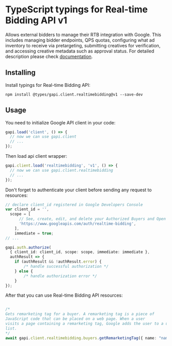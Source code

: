 # TypeScript typings for Real-time Bidding API v1

Allows external bidders to manage their RTB integration with Google. This includes managing bidder endpoints, QPS quotas, configuring what ad inventory to receive via pretargeting, submitting creatives for verification, and accessing creative metadata such as approval status.
For detailed description please check [documentation](https://developers.google.com/authorized-buyers/apis/realtimebidding/reference/rest/).

## Installing

Install typings for Real-time Bidding API:

```
npm install @types/gapi.client.realtimebidding@v1 --save-dev
```

## Usage

You need to initialize Google API client in your code:

```typescript
gapi.load('client', () => {
  // now we can use gapi.client
  // ...
});
```

Then load api client wrapper:

```typescript
gapi.client.load('realtimebidding', 'v1', () => {
  // now we can use gapi.client.realtimebidding
  // ...
});
```

Don't forget to authenticate your client before sending any request to resources:

```typescript
// declare client_id registered in Google Developers Console
var client_id = '',
  scope = [ 
      // See, create, edit, and delete your Authorized Buyers and Open Bidding account entities
      'https://www.googleapis.com/auth/realtime-bidding',
    ],
    immediate = true;
// ...

gapi.auth.authorize(
  { client_id: client_id, scope: scope, immediate: immediate },
  authResult => {
    if (authResult && !authResult.error) {
        /* handle successful authorization */
    } else {
        /* handle authorization error */
    }
});
```

After that you can use Real-time Bidding API resources:

```typescript

/*
Gets remarketing tag for a buyer. A remarketing tag is a piece of
JavaScript code that can be placed on a web page. When a user
visits a page containing a remarketing tag, Google adds the user to a user
list.
*/
await gapi.client.realtimebidding.buyers.getRemarketingTag({ name: "name",  });
```
